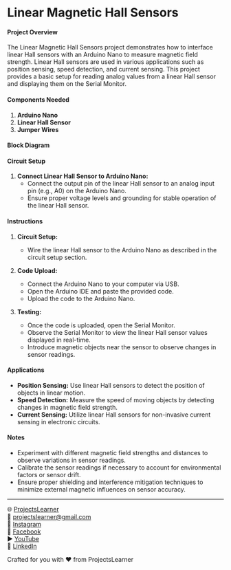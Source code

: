 # Linear Magnetic Hall Sensors

#### Project Overview

The Linear Magnetic Hall Sensors project demonstrates how to interface linear Hall sensors with an Arduino Nano to measure magnetic field strength. Linear Hall sensors are used in various applications such as position sensing, speed detection, and current sensing. This project provides a basic setup for reading analog values from a linear Hall sensor and displaying them on the Serial Monitor.

#### Components Needed

1. **Arduino Nano**
2. **Linear Hall Sensor**
3. **Jumper Wires**

#### Block Diagram


#### Circuit Setup

1. **Connect Linear Hall Sensor to Arduino Nano:**
   - Connect the output pin of the linear Hall sensor to an analog input pin (e.g., A0) on the Arduino Nano.
   - Ensure proper voltage levels and grounding for stable operation of the linear Hall sensor.

#### Instructions

1. **Circuit Setup:**
   - Wire the linear Hall sensor to the Arduino Nano as described in the circuit setup section.

2. **Code Upload:**
   - Connect the Arduino Nano to your computer via USB.
   - Open the Arduino IDE and paste the provided code.
   - Upload the code to the Arduino Nano.

3. **Testing:**
   - Once the code is uploaded, open the Serial Monitor.
   - Observe the Serial Monitor to view the linear Hall sensor values displayed in real-time.
   - Introduce magnetic objects near the sensor to observe changes in sensor readings.

#### Applications

- **Position Sensing:** Use linear Hall sensors to detect the position of objects in linear motion.
- **Speed Detection:** Measure the speed of moving objects by detecting changes in magnetic field strength.
- **Current Sensing:** Utilize linear Hall sensors for non-invasive current sensing in electronic circuits.

#### Notes

- Experiment with different magnetic field strengths and distances to observe variations in sensor readings.
- Calibrate the sensor readings if necessary to account for environmental factors or sensor drift.
- Ensure proper shielding and interference mitigation techniques to minimize external magnetic influences on sensor accuracy.

---

🌐 [ProjectsLearner](https://projectslearner.com/learn/arduino-nano-linear-magnetic-hall-sensors)  
📧 [projectslearner@gmail.com](mailto:projectslearner@gmail.com)  
📸 [Instagram](https://www.instagram.com/projectslearner/)  
📘 [Facebook](https://www.facebook.com/projectslearner)  
▶️ [YouTube](https://www.youtube.com/@ProjectsLearner)  
📘 [LinkedIn](https://www.linkedin.com/in/projectslearner)  

Crafted for you with ❤️ from ProjectsLearner